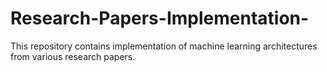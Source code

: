# Research-Papers-Implementation-
This repository contains implementation of machine learning architectures from various research papers. 
